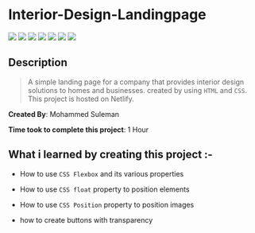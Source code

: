 # Interior-Design-Landingpage

![](https://img.shields.io/badge/-HTML-orange)
![](https://img.shields.io/badge/-CSS-green)
![](https://img.shields.io/badge/-MARGIN-yellowgreen)
![](https://img.shields.io/badge/-CSS--FLEXBOX-lightblue)
![](https://img.shields.io/badge/-CSS--POSITION-red)
![](https://img.shields.io/badge/-CSS--FLOAT-blue)
![](https://img.shields.io/badge/-NETLIFY-yellow)

## Description

>A simple landing page for a company that provides interior design solutions to homes and businesses. created by using `HTML` and `CSS`. This project is hosted on Netlify.

**Created By**: Mohammed Suleman

**Time took to complete this project**: 1 Hour

## What i learned by creating this project :-

- How to use `CSS Flexbox` and its various properties

- How to use `CSS float` property to position elements

- How to use `CSS Position` property to position images

- how to create buttons with transparency

<!-- ## [Live-link](https://landingpage-of-interior-design.netlify.app/) of the project -->